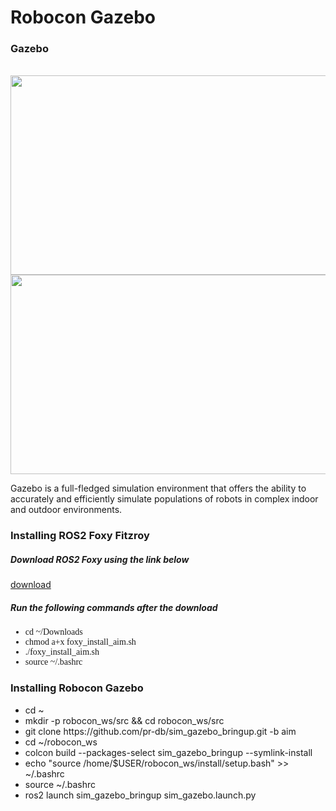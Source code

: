 <h1>Robocon Gazebo </h1>
<div class="gazebo">
<h3 display: block;>Gazebo</h3>
<p align="center">
</br>
<img src="https://www.google.com/url?sa=i&url=https%3A%2F%2Ffdeantoni.medium.com%2Fros2-dev-with-gazebo-11-3f1795bba33&psig=AOvVaw1RWwC59Lvx3JzfRE11Z9xA&ust=1628187183726000&source=images&cd=vfe&ved=0CAgQjRxqFwoTCKjD2Jv8l_ICFQAAAAAdAAAAABAS"  width="687" height="319">
<img src="https://gblobscdn.gitbook.com/assets%2F-MWeiLnwrIKZJWLFsXhf%2F-MXaIxqcmP2grIz5ToTW%2F-MXaND_w1UbqoGHP4VNv%2Fgazebo.png?alt=media&token=a05f7459-89f1-454a-a581-59ea9da22411" width="687" height="319"> 

</p>
<p>Gazebo is a full-fledged simulation environment that offers the ability to accurately and efficiently simulate populations of robots in complex indoor and outdoor environments. </p>
</div>
<div class="installation">
<h3 display: block;>Installing ROS2 Foxy Fitzroy</h3>
<h5>Download ROS2 Foxy using the link below</h4>
<a href="https://firebasestorage.googleapis.com/v0/b/gitbook-28427.appspot.com/o/assets%2F-MWeiLnwrIKZJWLFsXhf%2F-MXcfaeFblmznqth_0fk%2F-MXcgSRrBPzq5-K6O-C5%2Ffoxy_install_aim.sh?alt=media&token=2adf3a55-8463-4ff1-890e-67b6d32fe747">download</a>
  <p></p>
  <h5>Run the following commands after the download</h5>
<ul display: block; style="font-family:verdana">
  <li>cd ~/Downloads</li>
  <li>chmod a+x foxy_install_aim.sh</li>
  <li>./foxy_install_aim.sh</li>
  <li>source ~/.bashrc</li>
</ul>
</div>
<div class="robocon">
<h3 display: block;>Installing Robocon Gazebo</h3>
 <ul display:block;style="font-family:verdana">
    <li>cd ~</li>
    <li>mkdir -p robocon_ws/src && cd robocon_ws/src</li>
    <li>git clone https://github.com/pr-db/sim_gazebo_bringup.git -b aim</li>
    <li>cd ~/robocon_ws</li>
    <li>colcon build --packages-select sim_gazebo_bringup --symlink-install</li>
    <li>echo "source /home/$USER/robocon_ws/install/setup.bash" >> ~/.bashrc</li>
    <li>source ~/.bashrc</li>
    <li>ros2 launch sim_gazebo_bringup sim_gazebo.launch.py</li>
   </ul>
</div>

